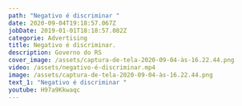 ```yaml
---
path: "Negativo é discriminar "
date: 2020-09-04T19:18:57.067Z
jobDate: 2019-01-01T18:18:57.082Z
categorie: Advertising
title: Negativo é discriminar.
description: Governo do RS
cover_image: /assets/captura-de-tela-2020-09-04-às-16.22.44.png
video: /assets/negativo-é-discriminar.mp4
image: /assets/captura-de-tela-2020-09-04-às-16.22.44.png
text_1: "Negativo é discriminar "
youtube: H97a9Kkwaqc
---
```

